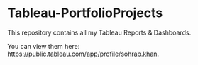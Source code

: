 # Tableau-PortfolioProjects
This repository contains all my Tableau Reports &amp; Dashboards.

You can view them here: https://public.tableau.com/app/profile/sohrab.khan.
